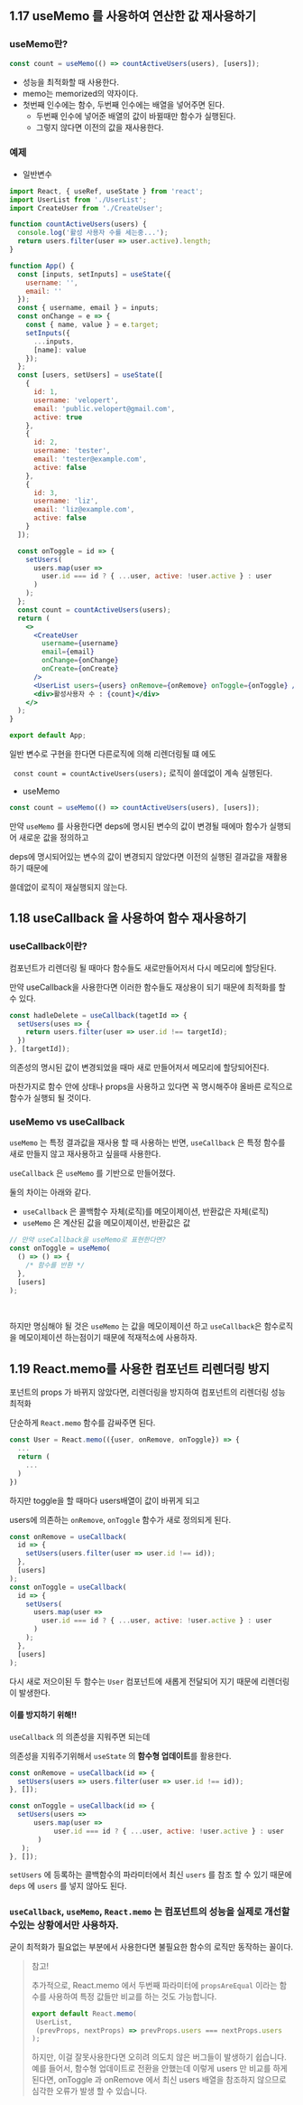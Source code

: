 ## 1.17 useMemo 를 사용하여 연산한 값 재사용하기

### useMemo란?

```jsx
const count = useMemo(() => countActiveUsers(users), [users]);
```

- 성능을 최적화할 때 사용한다.
- memo는 memorized의 약자이다.
- 첫번째 인수에는 함수, 두번째 인수에는 배열을 넣어주면 된다.
  - 두번째 인수에 넣어준 배열의 값이 바뀔때만 함수가 실행된다.
  - 그렇지 않다면 이전의 값을 재사용한다.



### 예제

- 일반변수

```jsx
import React, { useRef, useState } from 'react';
import UserList from './UserList';
import CreateUser from './CreateUser';

function countActiveUsers(users) {
  console.log('활성 사용자 수를 세는중...');
  return users.filter(user => user.active).length;
}

function App() {
  const [inputs, setInputs] = useState({
    username: '',
    email: ''
  });
  const { username, email } = inputs;
  const onChange = e => {
    const { name, value } = e.target;
    setInputs({
      ...inputs,
      [name]: value
    });
  };
  const [users, setUsers] = useState([
    {
      id: 1,
      username: 'velopert',
      email: 'public.velopert@gmail.com',
      active: true
    },
    {
      id: 2,
      username: 'tester',
      email: 'tester@example.com',
      active: false
    },
    {
      id: 3,
      username: 'liz',
      email: 'liz@example.com',
      active: false
    }
  ]);

  const onToggle = id => {
    setUsers(
      users.map(user =>
        user.id === id ? { ...user, active: !user.active } : user
      )
    );
  };
  const count = countActiveUsers(users);
  return (
    <>
      <CreateUser
        username={username}
        email={email}
        onChange={onChange}
        onCreate={onCreate}
      />
      <UserList users={users} onRemove={onRemove} onToggle={onToggle} />
      <div>활성사용자 수 : {count}</div>
    </>
  );
}

export default App;
```

일반 변수로 구현을 한다면 다른로직에 의해 리렌더링될 떄 에도 

` const count = countActiveUsers(users);` 로직이 쓸데없이 계속 실행된다.



- useMemo

```jsx
const count = useMemo(() => countActiveUsers(users), [users]);
```

만약 `useMemo` 를 사용한다면 deps에 명시된 변수의 값이 변경될 때에마 함수가 실행되어 새로운 값을 정의하고

deps에 명시되어있는 변수의 값이 변경되지 않았다면 이전의 실행된 결과값을 재활용하기 때문에

쓸데없이 로직이 재실행되지 않는다.







## 1.18 useCallback  을 사용하여 함수 재사용하기

### useCallback이란?

컴포넌트가 리렌더링 될 때마다 함수들도 새로만들어저서 다시 메모리에 할당된다.

만약 useCallback을 사용한다면 이러한 함수들도 재상용이 되기 때문에 최적화를 할 수 있다.

```jsx
const hadleDelete = useCallback(tagetId => {
  setUsers(uses => {
    return users.filter(user => user.id !== targetId);
  })
}, [targetId]);
```

의존성의 명시된 값이 변경되었을 때마 새로 만들어저서 메모리에 할당되어진다.

마찬가지로 함수 안에 상태나 props을 사용하고 있다면 꼭 명시해주야 올바른 로직으로 함수가 실행되 될 것이다.





### useMemo vs useCallback

`useMemo` 는 특정 결과값을 재사용 할 때 사용하는 반면, `useCallback` 은 특정 함수를 새로 만들지 않고 재사용하고 싶을때 사용한다.

`useCallback` 은 `useMemo` 를 기반으로 만들어졌다. 

둘의 차이는 아래와 같다.

- `useCallback` 은 콜백함수 자체(로직)를 메모이제이션, 반환값은 자체(로직)
-  `useMemo` 은 계산된 값을 메모이제이션, 반환값은 값

```jsx
// 만약 useCallback을 useMemo로 표현한다면?
const onToggle = useMemo(
  () => () => {
    /* 함수를 반환 */
  },
  [users]
);
```

<br />

하지만  명심해야 될 것은 `useMemo` 는 값을 메모이제이션 하고  `useCallback`은 함수로직을 메모이제이션 하는점이기 때문에 적재적소에 사용하자.



## 1.19 React.memo를 사용한 컴포넌트 리렌더링 방지

포넌트의 props 가 바뀌지 않았다면, 리렌더링을 방지하여 컴포넌트의 리렌더링 성능 최적화

단순하게 `React.memo` 함수를 감싸주면 된다.

```jsx
const User = React.memo(({user, onRemove, onToggle}) => {
  ...
  return (
  	...
  )
})
```



하지만 toggle을 할 때마다 users배열이 값이 바뀌게 되고 

users에 의존하는 `onRemove`, `onToggle` 함수가 새로 정의되게 된다.

```jsx
const onRemove = useCallback(
  id => {
    setUsers(users.filter(user => user.id !== id));
  },
  [users]
);
const onToggle = useCallback(
  id => {
    setUsers(
      users.map(user =>
        user.id === id ? { ...user, active: !user.active } : user
      )
    );
  },
  [users]
);
```

다시 새로 저으이된 두 함수는 `User` 컴포넌트에 새롭게 전달되어 지기 때문에 리렌더링이 발생한다.



#### 이를 방지하기 위해!!

`useCallback` 의 의존성을 지워주면 되는데

의존성을 지워주기위해서 `useState` 의 **함수형 업데이트**를 활용한다.

```jsx
const onRemove = useCallback(id => {
  setUsers(users => users.filter(user => user.id !== id));
}, []);

const onToggle = useCallback(id => {
  setUsers(users =>
      users.map(user =>
           user.id === id ? { ...user, active: !user.active } : user
       )
   );
}, []);
```

 `setUsers` 에 등록하는 콜백함수의 파라미터에서 최신 `users` 를 참조 할 수 있기 때문에 `deps` 에 `users` 를 넣지 않아도 된다.



### `useCallback`, `useMemo`, `React.memo` 는 컴포넌트의 성능을 실제로 개선할수있는 상황에서만 사용하자.

굳이 최적화가 필요없는 부분에서 사용한다면 불필요한 함수의 로직만 동작하는 꼴이다.



>참고!
>
>추가적으로, React.memo 에서 두번째 파라미터에 `propsAreEqual` 이라는 함수를 사용하여 특정 값들만 비교를 하는 것도 가능합니다.
>
>```javascript
>export default React.memo(
>  UserList,
>  (prevProps, nextProps) => prevProps.users === nextProps.users
>);
>```
>
>하지만, 이걸 잘못사용한다면 오히려 의도치 않은 버그들이 발생하기 쉽습니다. 예를 들어서, 함수형 업데이트로 전환을 안했는데 이렇게 users 만 비교를 하게 된다면, onToggle 과 onRemove 에서 최신 users 배열을 참조하지 않으므로 심각한 오류가 발생 할 수 있습니다.